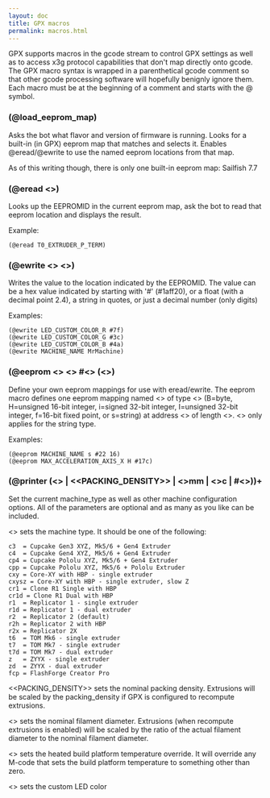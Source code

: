 ```yaml
---
layout: doc
title: GPX macros
permalink: macros.html
---
```

GPX supports macros in the gcode stream to control GPX settings as well as
to access x3g protocol capabilities that don't map directly onto gcode.  The GPX
macro syntax is wrapped in a parenthetical gcode comment so that other gcode processing
software will hopefully benignly ignore them. Each macro must be at the beginning
of a comment and starts with the @ symbol.

### (@load_eeprom_map)

Asks the bot what flavor and version of firmware is running. Looks for a
built-in (in GPX) eeprom map that matches and selects it. Enables @eread/@ewrite
to use the named eeprom locations from that map.

As of this writing though, there is only one built-in eeprom map: Sailfish 7.7

### (@eread <<EEPROMID>>)

Looks up the EEPROMID in the current eeprom map, ask the bot to read that eeprom
location and displays the result.

Example:

    (@eread T0_EXTRUDER_P_TERM)

### (@ewrite <<EEPROMID>> <<VALUE>>)

Writes the value to the location indicated by the EEPROMID.  The value can be a
hex value indicated by starting with '#' (#1aff20), or a float (with a decimal
point 2.4), a string in quotes, or just a decimal number (only digits)

Examples:

    (@ewrite LED_CUSTOM_COLOR_R #7f)
    (@ewrite LED_CUSTOM_COLOR_G #3c)
    (@ewrite LED_CUSTOM_COLOR_B #4a)
    (@ewrite MACHINE_NAME MrMachine)

### (@eeprom <<NAME>> <<TYPENAME>> #<<HEX>> (<<LEN>>)

Define your own eeprom mappings for use with eread/ewrite. The eeprom macro defines
one eeprom mapping named <<NAME>> of type <<TYPENAME>> (B=byte, H=unsigned 16-bit integer,
i=signed 32-bit integer, I=unsigned 32-bit integer, f=16-bit fixed point, or s=string)
at address <<HEX>> of length <<LEN>>. <<LEN>> only applies for the string type.

Examples:

    (@eeprom MACHINE_NAME s #22 16)
    (@eeprom MAX_ACCELERATION_AXIS_X H #17c)

### (@printer (<<TYPE>> | <<PACKING_DENSITY>> | <<DIAMETER>>mm | <<HBP-TEMP>>c | #<<LED-COLOR>>))+

Set the current machine_type as well as other machine configuration options. All
of the parameters are optional and as many as you like can be included. 

<<TYPE>> sets the machine type. It should be one of the following:

	c3  = Cupcake Gen3 XYZ, Mk5/6 + Gen4 Extruder
	c4  = Cupcake Gen4 XYZ, Mk5/6 + Gen4 Extruder
	cp4 = Cupcake Pololu XYZ, Mk5/6 + Gen4 Extruder
	cpp = Cupcake Pololu XYZ, Mk5/6 + Pololu Extruder
	cxy = Core-XY with HBP - single extruder
	cxysz = Core-XY with HBP - single extruder, slow Z
	cr1 = Clone R1 Single with HBP
	cr1d = Clone R1 Dual with HBP
	r1  = Replicator 1 - single extruder
	r1d = Replicator 1 - dual extruder
	r2  = Replicator 2 (default)
	r2h = Replicator 2 with HBP
	r2x = Replicator 2X
	t6  = TOM Mk6 - single extruder
	t7  = TOM Mk7 - single extruder
	t7d = TOM Mk7 - dual extruder
	z   = ZYYX - single extruder
	zd  = ZYYX - dual extruder
	fcp = FlashForge Creator Pro

<<PACKING_DENSITY>> sets the nominal packing density. Extrusions will be scaled by
the packing_density if GPX is configured to recompute extrusions.

<<DIAMETER>> sets the nominal filament diameter. Extrusions (when recompute extrusions
is enabled) will be scaled by the ratio of the actual filament diameter to the nominal
filament diameter.

<<HBP-TEMP>> sets the heated build platform temperature override. It will override
any M-code that sets the build platform temperature to something other than zero.

<<LED-COLOR>> sets the custom LED color
